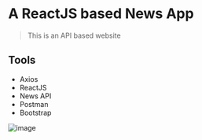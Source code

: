 # A ReactJS based News App
> This is an API based website

## Tools
- Axios
- ReactJS
- News API 
- Postman
- Bootstrap

![image](https://github.com/vilasrhegde/newsApp/assets/85540091/491f5327-d4e5-48e3-bd54-5c72120642b6)
